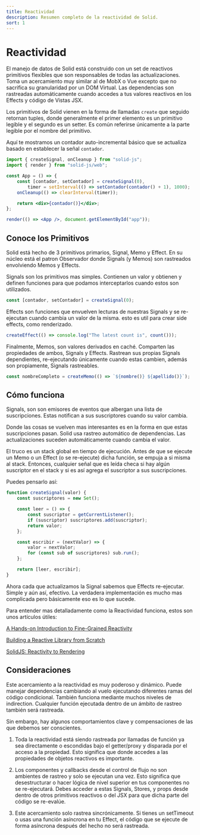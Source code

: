```yaml
---
title: Reactividad
description: Resumen completo de la reactividad de Solid.
sort: 1
---
```


# Reactividad

El manejo de datos de Solid está construido con un set de reactivos primitivos flexibles que son responsables de todas las actualizaciones. Toma un acercamiento muy similar al de MobX o Vue excepto que no sacrifica su granularidad por un DOM Virtual. Las dependencias son rastreadas automáticamente cuando accedes a tus valores reactivos en los Effects y código de Vistas JSX.

Los primitivos de Solid vienen en la forma de llamadas `create` que seguido retornan tuples, donde generalmente el primer elemento es un primitivo legible y el segundo es un setter. Es común referirse únicamente a la parte legible por el nombre del primitivo.

Aquí te mostramos un contador auto-incremental básico que se actualiza basado en establecer la señal `contador`.

```jsx
import { createSignal, onCleanup } from "solid-js";
import { render } from "solid-js/web";

const App = () => {
	const [contador, setContador] = createSignal(0),
		timer = setInterval(() => setContador(contador() + 1), 1000);
	onCleanup(() => clearInterval(timer));

	return <div>{contador()}</div>;
};

render(() => <App />, document.getElementById("app"));
```

## Conoce los Primitivos

Solid está hecho de 3 primitivos primarios, Signal, Memo y Effect. En su núcleo está el patron Observador donde Signals (y Memos) son rastreados envolviendo Memos y Effects.

Signals son los primitivos mas simples. Contienen un valor y obtienen y definen funciones para que podamos interceptarlos cuando estos son utilizados.

```js
const [contador, setContador] = createSignal(0);
```

Effects son funciones que envuelven lecturas de nuestras Signals y se re-ejecutan cuando cambia un valor de la misma. esto es util para crear side effects, como renderizado.

```js
createEffect(() => console.log("The latest count is", count()));
```

Finalmente, Memos, son valores derivados en caché. Comparten las propiedades de ambos, Signals y Effects. Rastrean sus propias Signals dependientes, re-ejecutando únicamente cuando estas cambien, además son propiamente, Signals rastreables.

```js
const nombreCompleto = createMemo(() => `${nombre()} ${apellido()}`);
```

## Cómo funciona

Signals, son son emisores de eventos que albergan una lista de suscripciones. Estas notifican a sus suscriptores cuando su valor cambia.

Donde las cosas se vuelven mas interesantes es en la forma en que estas suscripciones pasan. Solid usa rastreo automático de dependencias. Las actualizaciones suceden automáticamente cuando cambia el valor.

El truco es un stack global en tiempo de ejecución. Antes de que se ejecute un Memo o un Effect (o se re-ejecute) dicha función, se empuja a si misma al stack. Entonces, cualquier señal que es leída checa si hay algún suscriptor en el stack y si es así agrega el suscriptor a sus suscripciones.

Puedes pensarlo así:

```js
function createSignal(valor) {
	const suscriptores = new Set();

	const leer = () => {
		const suscriptor = getCurrentListener();
		if (suscriptor) suscriptores.add(suscriptor);
		return valor;
	};

	const escribir = (nextValor) => {
		valor = nextValor;
		for (const sub of suscriptores) sub.run();
	};

	return [leer, escribir];
}
```

Ahora cada que actualizamos la Signal sabemos que Effects re-ejecutar. Simple y aún así, efectivo. La verdadera implementación es mucho mas complicada pero básicamente eso es lo que sucede.

Para entender mas detalladamente como la Reactividad funciona, estos son unos artículos útiles:

[A Hands-on Introduction to Fine-Grained Reactivity](https://dev.to/ryansolid/a-hands-on-introduction-to-fine-grained-reactivity-3ndf)

[Building a Reactive Library from Scratch](https://dev.to/ryansolid/building-a-reactive-library-from-scratch-1i0p)

[SolidJS: Reactivity to Rendering](https://indepth.dev/posts/1289/solidjs-reactivity-to-rendering)

## Consideraciones

Este acercamiento a la reactividad es muy poderoso y dinámico. Puede manejar dependencias cambiando al vuelo ejecutando diferentes ramas del código condicional. También funciona mediante muchos niveles de indirection. Cualquier función ejecutada dentro de un ámbito de rastreo también será rastreada.

Sin embargo, hay algunos comportamientos clave y compensaciones de las que debemos ser conscientes.

1. Toda la reactividad está siendo rastreada por llamadas de función ya sea directamente o escondidas bajo el getter/proxy y disparada por el acceso a la propiedad. Esto significa que donde accedes a las propiedades de objetos reactivos es importante.

2. Los componentes y callbacks desde el control de flujo no son ambientes de rastreo y solo se ejecutan una vez. Esto significa que desestructurar o hacer lógica de nivel superior en tus componentes no se re-ejecutará. Debes acceder a estas Signals, Stores, y props desde dentro de otros primitivos reactivos o del JSX para que dicha parte del código se re-evalúe.

3. Este acercamiento solo rastrea sincrónicamente. Si tienes un setTimeout o usas una función asíncrona en tu Effect, el código que se ejecute de forma asíncrona después del hecho no será rastreada.
